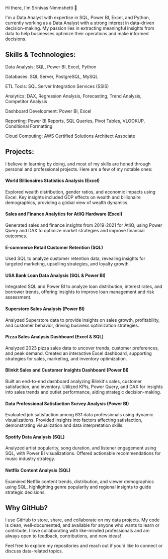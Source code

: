 Hi there, I'm Srinivas Nimmshetti 👋

I'm a Data Analyst with expertise in SQL, Power BI, Excel, and Python, currently working as a Data Analyst with a strong interest in data-driven decision-making. My passion lies in extracting meaningful insights from data to help businesses optimize their operations and make informed decisions.

## Skills & Technologies:

Data Analysis: SQL, Power BI, Excel, Python

Databases: SQL Server, PostgreSQL, MySQL

ETL Tools: SQL Server Integration Services (SSIS)

Analytics: DAX, Regression Analysis, Forecasting, Trend Analysis, Competitor Analysis

Dashboard Development: Power BI, Excel

Reporting: Power BI Reports, SQL Queries, Pivot Tables, VLOOKUP, Conditional Formatting

Cloud Computing: AWS Certified Solutions Architect Associate

## Projects:

I believe in learning by doing, and most of my skills are honed through personal and professional projects. Here are a few of my notable ones:

#### World Billionaires Statistics Analysis (Excel)

Explored wealth distribution, gender ratios, and economic impacts using Excel. Key insights included GDP effects on wealth and billionaire demographics, providing a global view of wealth dynamics.

#### Sales and Finance Analytics for AtliQ Hardware (Excel)

Generated sales and finance insights from 2019-2021 for AtliQ, using Power Query and DAX to optimize market strategies and improve financial outcomes.

#### E-commerce Retail Customer Retention (SQL)

Used SQL to analyze customer retention data, revealing insights for targeted marketing, upselling strategies, and loyalty growth.

#### USA Bank Loan Data Analysis (SQL & Power BI)

Integrated SQL and Power BI to analyze loan distribution, interest rates, and borrower trends, offering insights to improve loan management and risk assessment.

#### Superstore Sales Analysis (Power BI)

Analyzed Superstore data to provide insights on sales growth, profitability, and customer behavior, driving business optimization strategies.

#### Pizza Sales Analysis Dashboard (Excel & SQL)

Analyzed 2023 pizza sales data to uncover trends, customer preferences, and peak demand. Created an interactive Excel dashboard, supporting strategies for sales, marketing, and inventory optimization.

#### Blinkit Sales and Customer Insights Dashboard (Power BI)

Built an end-to-end dashboard analyzing Blinkit's sales, customer satisfaction, and inventory. Utilized KPIs, Power Query, and DAX for insights into sales trends and outlet performance, aiding strategic decision-making.

#### Data Professional Satisfaction Survey Analysis (Power BI)

Evaluated job satisfaction among 631 data professionals using dynamic visualizations. Provided insights into factors affecting satisfaction, demonstrating visualization and data interpretation skills.

#### Spotify Data Analysis (SQL)

Analyzed artist popularity, song duration, and listener engagement using SQL, with Power BI visualizations. Offered actionable recommendations for music industry strategy. 

#### Netflix Content Analysis (SQL)

Examined Netflix content trends, distribution, and viewer demographics using SQL, highlighting genre popularity and regional insights to guide strategic decisions.


## Why GitHub?

I use GitHub to store, share, and collaborate on my data projects. My code is clean, well-documented, and available for anyone who wants to learn or contribute. I love collaborating with like-minded professionals and am always open to feedback, contributions, and new ideas!

Feel free to explore my repositories and reach out if you'd like to connect or discuss data-related topics.

